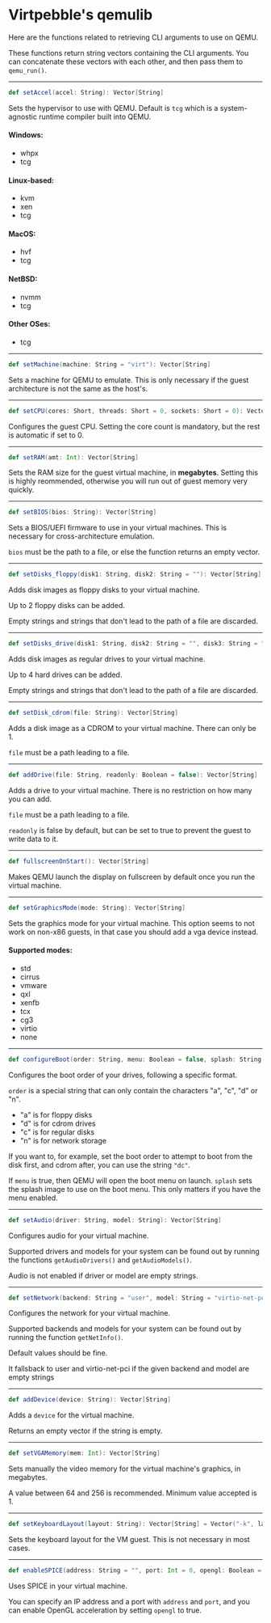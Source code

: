 # Virtpebble's qemulib

Here are the functions related to retrieving CLI arguments to use on QEMU.

These functions return string vectors containing the CLI arguments. You can concatenate these vectors with each other, and then pass them to ```qemu_run()```.

---

```scala
def setAccel(accel: String): Vector[String]
```
Sets the hypervisor to use with QEMU. Default is ```tcg``` which is a system-agnostic runtime compiler built into QEMU.

#### Windows:
* whpx
* tcg
#### Linux-based:
* kvm
* xen
* tcg
#### MacOS:
* hvf
* tcg
#### NetBSD:
* nvmm
* tcg
#### Other OSes:
* tcg

---
```scala
def setMachine(machine: String = "virt"): Vector[String]
```
Sets a machine for QEMU to emulate. This is only necessary if the guest architecture is not the same as the host's.

---
```scala
def setCPU(cores: Short, threads: Short = 0, sockets: Short = 0): Vector[String]
```
Configures the guest CPU. Setting the core count is mandatory, but the rest is automatic if set to 0.

---
```scala
def setRAM(amt: Int): Vector[String]
```
Sets the RAM size for the guest virtual machine, in **megabytes**. Setting this is highly reommended, otherwise you will run out of guest memory very quickly.

---
```scala
def setBIOS(bios: String): Vector[String]
```
Sets a BIOS/UEFI firmware to use in your virtual machines. This is necessary for cross-architecture emulation.

```bios``` must be the path to a file, or else the function returns an empty vector.

---
```scala
def setDisks_floppy(disk1: String, disk2: String = ""): Vector[String]
```
Adds disk images as floppy disks to your virtual machine.

Up to 2 floppy disks can be added.

Empty strings and strings that don't lead to the path of a file are discarded.

---
```scala
def setDisks_drive(disk1: String, disk2: String = "", disk3: String = "", disk4: String = ""): Vector[String]
```
Adds disk images as regular drives to your virtual machine.

Up to 4 hard drives can be added.

Empty strings and strings that don't lead to the path of a file are discarded.

---
```scala
def setDisk_cdrom(file: String): Vector[String]
```
Adds a disk image as a CDROM to your virtual machine. There can only be 1.

```file``` must be a path leading to a file.

---
```scala
def addDrive(file: String, readonly: Boolean = false): Vector[String]
```
Adds a drive to your virtual machine. There is no restriction on how many you can add.

```file``` must be a path leading to a file.

```readonly``` is false by default, but can be set to true to prevent the guest to write data to it.

---
```scala
def fullscreenOnStart(): Vector[String]
```
Makes QEMU launch the display on fullscreen by default once you run the virtual machine.

---
```scala
def setGraphicsMode(mode: String): Vector[String]
```
Sets the graphics mode for your virtual machine. This option seems to not work on non-x86 guests, in that case you should add a vga device instead.

#### Supported modes:
* std
* cirrus
* vmware
* qxl
* xenfb
* tcx
* cg3
* virtio
* none

---
```scala
def configureBoot(order: String, menu: Boolean = false, splash: String = ""): Vector[String]
```
Configures the boot order of your drives, following a specific format.

```order``` is a special string that can only contain the characters "a", "c", "d" or "n".
* "a" is for floppy disks
* "d" is for cdrom drives
* "c" is for regular disks
* "n" is for network storage

If you want to, for example, set the boot order to attempt to boot from the disk first, and cdrom after, you can use the string ```"dc"```.

If ```menu``` is true, then QEMU will open the boot menu on launch.
```splash``` sets the splash image to use on the boot menu. This only matters if you have the menu enabled.

---
```scala
def setAudio(driver: String, model: String): Vector[String]
```
Configures audio for your virtual machine.

Supported drivers and models for your system can be found out by running the functions ```getAudioDrivers()``` and ```getAudioModels()```.

Audio is not enabled if driver or model are empty strings.

---
```scala
def setNetwork(backend: String = "user", model: String = "virtio-net-pci"): Vector[String]
```
Configures the network for your virtual machine.

Supported backends and models for your system can be found out by running the function ```getNetInfo()```.

Default values should be fine.

It fallsback to user and virtio-net-pci if the given backend and model are empty strings

---
```scala
def addDevice(device: String): Vector[String]
```
Adds a ```device``` for the virtual machine.

Returns an empty vector if the string is empty.

---
```scala
def setVGAMemory(mem: Int): Vector[String]
```
Sets manually the video memory for the virtual machine's graphics, in megabytes.

A value between 64 and 256 is recommended. Minimum value accepted is 1.

---
```scala
def setKeyboardLayout(layout: String): Vector[String] = Vector("-k", layout)
```
Sets the keyboard layout for the VM guest. This is not necessary in most cases.

---
```scala
def enableSPICE(address: String = "", port: Int = 0, opengl: Boolean = false): Vector[String]
```
Uses SPICE in your virtual machine.

You can specify an IP address and a port with ```address``` and ```port```, and you can enable OpenGL acceleration by setting ```opengl``` to true.
